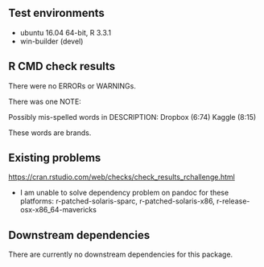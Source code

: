 
## Test environments
* ubuntu 16.04 64-bit, R 3.3.1
* win-builder (devel)

## R CMD check results
There were no ERRORs or WARNINGs.

There was one NOTE:

Possibly mis-spelled words in DESCRIPTION:
  Dropbox (6:74)
  Kaggle (8:15)
  
  These words are brands.

## Existing problems
<https://cran.rstudio.com/web/checks/check_results_rchallenge.html>

* I am unable to solve dependency problem on pandoc for these platforms:
 r-patched-solaris-sparc, r-patched-solaris-x86, r-release-osx-x86_64-mavericks
 
## Downstream dependencies
There are currently no downstream dependencies for this package.
